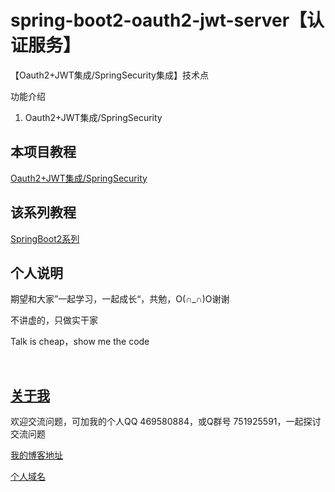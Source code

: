 # spring-boot2-oauth2-jwt-server【认证服务】

【Oauth2+JWT集成/SpringSecurity集成】技术点

功能介绍

1. Oauth2+JWT集成/SpringSecurity

## 本项目教程

[Oauth2+JWT集成/SpringSecurity](https://hemin.blog.csdn.net/article/details/96483461)

## 该系列教程

[SpringBoot2系列](https://blog.csdn.net/hemin1003/column/info/40170)

## 个人说明

期望和大家”一起学习，一起成长“，共勉，O(∩_∩)O谢谢

不讲虚的，只做实干家

Talk is cheap，show me the code

<br/>


## [关于我](http://heminit.com/about/)

欢迎交流问题，可加我的个人QQ 469580884，或Q群号 751925591，一起探讨交流问题

[我的博客地址](http://blog.csdn.net/hemin1003)

[个人域名](http://heminit.com)